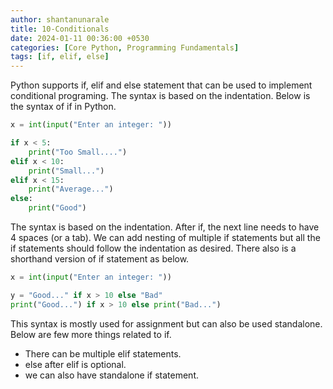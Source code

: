 ```yaml
---
author: shantanunarale
title: 10-Conditionals
date: 2024-01-11 00:36:00 +0530
categories: [Core Python, Programming Fundamentals]
tags: [if, elif, else]
---
```


Python supports if, elif and else statement that can be used to implement conditional programing. The syntax is based on the indentation. Below is the syntax of if in Python.

```python
x = int(input("Enter an integer: "))

if x < 5:
    print("Too Small....")
elif x < 10:
    print("Small...")
elif x < 15:
    print("Average...")
else:
    print("Good")
```

The syntax is based on the indentation. After if, the next line needs to have 4 spaces (or a tab). We can add nesting of multiple if statements but all the if statements should follow the indentation as desired. There also is a shorthand version of if statement as below.

```python
x = int(input("Enter an integer: "))

y = "Good..." if x > 10 else "Bad"
print("Good...") if x > 10 else print("Bad...")
```

This syntax is mostly used for assignment but can also be used standalone. Below are few more things related to if.

- There can be multiple elif statements.
- else after elif is optional.
- we can also have standalone if statement.